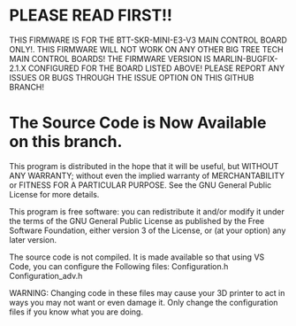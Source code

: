 # PLEASE READ FIRST!!
THIS FIRMWARE IS FOR THE BTT-SKR-MINI-E3-V3 MAIN CONTROL BOARD ONLY!.
THIS FIRMWARE WILL NOT WORK ON ANY OTHER BIG TREE TECH MAIN CONTROL BOARDS!
THE FIRMWARE VERSION IS MARLIN-BUGFIX-2.1.X CONFIGURED FOR THE BOARD LISTED ABOVE!
PLEASE REPORT ANY ISSUES OR BUGS THROUGH THE ISSUE OPTION ON THIS GITHUB BRANCH!

# The Source Code is Now Available on this branch.

This program is distributed in the hope that it will be useful,
but WITHOUT ANY WARRANTY; without even the implied warranty of
MERCHANTABILITY or FITNESS FOR A PARTICULAR PURPOSE.  See the
GNU General Public License for more details.

This program is free software: you can redistribute it and/or modify
it under the terms of the GNU General Public License as published by
the Free Software Foundation, either version 3 of the License, or
(at your option) any later version.


The source code is not compiled. It is made available so that using VS Code, you can configure the Following files:
Configuration.h
Configuration_adv.h

WARNING: Changing code in these files may cause your 3D printer to act in ways you may not want or even damage it.
         Only change the configuration files if you know what you are doing.

